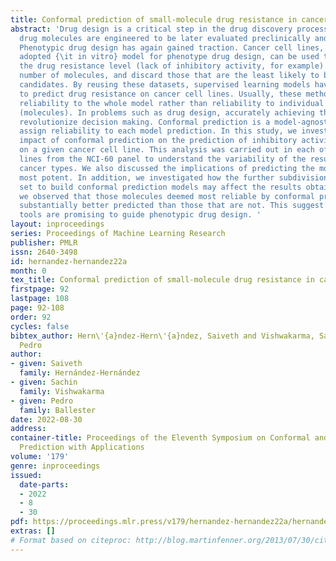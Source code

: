 ```yaml
---
title: Conformal prediction of small-molecule drug resistance in cancer cell lines
abstract: 'Drug design is a critical step in the drug discovery process, where promising
  drug molecules are engineered to be later evaluated preclinically and perhaps clinically.
  Phenotypic drug design has again gained traction. Cancer cell lines, a frequently
  adopted {\it in vitro} model for phenotype drug design, can be used to evaluate
  the drug resistance level (lack of inhibitory activity, for example) of a large
  number of molecules, and discard those that are the least likely to become drug
  candidates. By reusing these datasets, supervised learning models have been built
  to predict drug resistance on cancer cell lines. Usually, these methods have assigned
  reliability to the whole model rather than reliability to individual predictions
  (molecules). In problems such as drug design, accurately achieving the latter would
  revolutionize decision making. Conformal prediction is a model-agnostic method to
  assign reliability to each model prediction. In this study, we investigated the
  impact of conformal prediction on the prediction of inhibitory activity of molecules
  on a given cancer cell line. This analysis was carried out in each of the 60 cell
  lines from the NCI-60 panel to understand the variability of the results across
  cancer types. We also discussed the implications of predicting the molecules considered
  most potent. In addition, we investigated how the further subdivision of the training
  set to build conformal prediction models may affect the results obtained. Overall,
  we observed that those molecules deemed most reliable by conformal prediction are
  substantially better predicted than those that are not. This suggest that such computational
  tools are promising to guide phenotypic drug design. '
layout: inproceedings
series: Proceedings of Machine Learning Research
publisher: PMLR
issn: 2640-3498
id: hernandez-hernandez22a
month: 0
tex_title: Conformal prediction of small-molecule drug resistance in cancer cell lines
firstpage: 92
lastpage: 108
page: 92-108
order: 92
cycles: false
bibtex_author: Hern\'{a}ndez-Hern\'{a}ndez, Saiveth and Vishwakarma, Sachin and Ballester,
  Pedro
author:
- given: Saiveth
  family: Hernández-Hernández
- given: Sachin
  family: Vishwakarma
- given: Pedro
  family: Ballester
date: 2022-08-30
address:
container-title: Proceedings of the Eleventh Symposium on Conformal and Probabilistic
  Prediction with Applications
volume: '179'
genre: inproceedings
issued:
  date-parts:
  - 2022
  - 8
  - 30
pdf: https://proceedings.mlr.press/v179/hernandez-hernandez22a/hernandez-hernandez22a.pdf
extras: []
# Format based on citeproc: http://blog.martinfenner.org/2013/07/30/citeproc-yaml-for-bibliographies/
---
```

